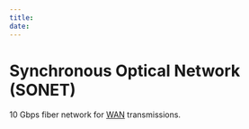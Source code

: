 ```yaml
---
title: 
date: 
---
```


# Synchronous Optical Network (SONET)

10 Gbps fiber network for [WAN](20201017170819-wan.md) transmissions.

